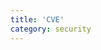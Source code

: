 ```yaml
---
title: 'CVE'
category: security
---
```


<script setup lang="ts">
  import TheCve from "@/views/support/cve/TheCve.vue";
</script>

<TheCve />
